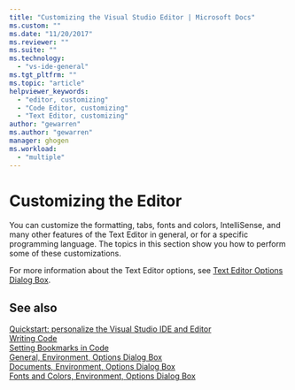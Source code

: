 ```yaml
---
title: "Customizing the Visual Studio Editor | Microsoft Docs"
ms.custom: ""
ms.date: "11/20/2017"
ms.reviewer: ""
ms.suite: ""
ms.technology: 
  - "vs-ide-general"
ms.tgt_pltfrm: ""
ms.topic: "article"
helpviewer_keywords: 
  - "editor, customizing"
  - "Code Editor, customizing"
  - "Text Editor, customizing"
author: "gewarren"
ms.author: "gewarren"
manager: ghogen
ms.workload: 
  - "multiple"
---
```

# Customizing the Editor

You can customize the formatting, tabs, fonts and colors, IntelliSense, and many other features of the Text Editor in general, or for a specific programming language. The topics in this section show you how to perform some of these customizations.

For more information about the Text Editor options, see [Text Editor Options Dialog Box](../ide/reference/text-editor-options-dialog-box.md).

## See also

[Quickstart: personalize the Visual Studio IDE and Editor](../ide/quickstart-personalize-the-ide.md)  
[Writing Code](../ide/writing-code-in-the-code-and-text-editor.md)  
[Setting Bookmarks in Code](../ide/setting-bookmarks-in-code.md)  
[General, Environment, Options Dialog Box](../ide/reference/general-environment-options-dialog-box.md)  
[Documents, Environment, Options Dialog Box](../ide/reference/documents-environment-options-dialog-box.md)  
[Fonts and Colors, Environment, Options Dialog Box](../ide/reference/fonts-and-colors-environment-options-dialog-box.md)
